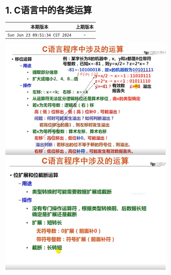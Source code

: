 # 1.  C语言中的各类运算

|本期版本|上期版本
|:---:|:---:
`Sun Jun 23 09:51:34 CST 2024` | -

<img src="./01.png" />
<img src="./02.png" />